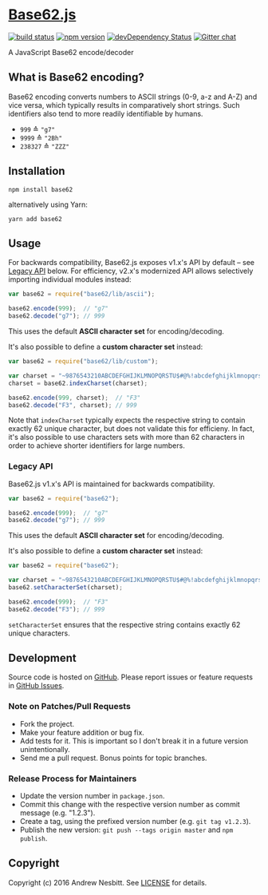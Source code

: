 # [Base62.js](http://libraries.io/npm/base62)
[![build status](https://secure.travis-ci.org/andrew/base62.js.svg)](http://travis-ci.org/andrew/base62.js)
[![npm version](https://badge.fury.io/js/base62.svg)](http://badge.fury.io/js/base62)
[![devDependency Status](https://david-dm.org/andrew/base62.js/dev-status.svg?theme=shields.io)](https://david-dm.org/andrew/base62.js#info=devDependencies)
[![Gitter chat](http://img.shields.io/badge/gitter-andrew/base62.js-brightgreen.svg)](https://gitter.im/andrew/base62.js)

A JavaScript Base62 encode/decoder


## What is Base62 encoding?

Base62 encoding converts numbers to ASCII strings (0-9, a-z and A-Z) and vice
versa, which typically results in comparatively short strings. Such identifiers
also tend to more readily identifiable by humans.

* `999` ≙ `"g7"`
* `9999` ≙ `"2Bh"`
* `238327` ≙ `"ZZZ"`


## Installation

```shell
npm install base62
```

alternatively using Yarn:

```shell
yarn add base62
```


## Usage

For backwards compatibility, Base62.js exposes v1.x's API by default – see
[Legacy API](#legacy-api) below. For efficiency, v2.x's modernized API allows
selectively importing individual modules instead:

```javascript
var base62 = require("base62/lib/ascii");

base62.encode(999);  // "g7"
base62.decode("g7"); // 999
```

This uses the default **ASCII character set** for encoding/decoding.

It's also possible to define a **custom character set** instead:

```javascript
var base62 = require("base62/lib/custom");

var charset = "~9876543210ABCDEFGHIJKLMNOPQRSTU$#@%!abcdefghijklmnopqrstuvw-=";
charset = base62.indexCharset(charset);

base62.encode(999, charset);  // "F3"
base62.decode("F3", charset); // 999
```

Note that `indexCharset` typically expects the respective string to contain
exactly 62 unique character, but does not validate this for efficieny. In fact,
it's also possible to use characters sets with more than 62 characters in order
to achieve shorter identifiers for large numbers.


### Legacy API

Base62.js v1.x's API is maintained for backwards compatibility.

```javascript
var base62 = require("base62");

base62.encode(999);  // "g7"
base62.decode("g7"); // 999
```

This uses the default **ASCII character set** for encoding/decoding.

It's also possible to define a **custom character set** instead:

```javascript
var base62 = require("base62");

var charset = "~9876543210ABCDEFGHIJKLMNOPQRSTU$#@%!abcdefghijklmnopqrstuvw-=";
base62.setCharacterSet(charset);

base62.encode(999);  // "F3"
base62.decode("F3"); // 999
```

`setCharacterSet` ensures that the respective string contains exactly 62 unique
characters.


## Development

Source code is hosted on [GitHub](http://github.com/andrew/base62.js).
Please report issues or feature requests in
[GitHub Issues](http://github.com/andrew/base62.js.issues).


### Note on Patches/Pull Requests

 * Fork the project.
 * Make your feature addition or bug fix.
 * Add tests for it. This is important so I don't break it in a future version
   unintentionally.
 * Send me a pull request. Bonus points for topic branches.


### Release Process for Maintainers

 * Update the version number in `package.json`.
 * Commit this change with the respective version number as commit message
   (e.g. "1.2.3").
 * Create a tag, using the prefixed version number (e.g. `git tag v1.2.3`).
 * Publish the new version: `git push --tags origin master` and `npm publish`.


## Copyright

Copyright (c) 2016 Andrew Nesbitt. See [LICENSE](https://github.com/andrew/base62.js/blob/master/LICENSE) for details.
